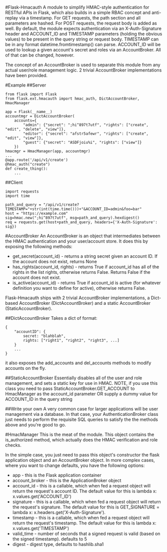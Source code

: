 #Flask-Hmacauth
A module to simplify HMAC-style authentication for RESTful APIs in Flask, which also builds in a simple RBAC concept and anti-replay via a timestamp.  For GET requests, the path section and all parameters are hashed.  For POST requests, the request body is added as well.  By default, the module expects authentication via an X-Auth-Signature header and ACCOUNT_ID and TIMESTAMP parameters (holding the obvious values) to be present in the query string or request body.  TIMESTAMP can be in any format datetime.fromtimestamp() can parse.  ACCOUNT_ID will be used to lookup a given account's secret and roles via an AccountBroker.  All of that can be changed, however.

The concept of an AccountBroker is used to separate this module from any actual user/role management logic.  2 trivial AccountBroker implementations have been provided.

#Example
##Server

    from flask import Flask
    from flask.ext.hmacauth import hmac_auth, DictAccountBroker, HmacManager

    app = Flask(__name__)
    accountmgr = DictAccountBroker(
        accounts={
            "admin": {"secret": ";hi^897t7utf", "rights": ["create", "edit", "delete", "view"]},
            "editor": {"secret": "afstr5afewr", "rights": ["create", "edit", "view"]},
            "guest": {"secret": "ASDFjoiu%i", "rights": ["view"]}
        })
    hmacmgr = HmacManager(app, accountmgr)
    ...
    @app.route('/api/v1/create')
    @hmac_auth("create")
    def create_thing():
        ...

##Client

    import requests
    import time

    path_and_query = "/api/v1/create?TIMESTAMP="+str(int(time.time()))+"&ACCOUNT_ID=admin&foo=bar"
    host = "https://example.com"
    sig=hmac.new(";hi^897t7utf", msg=path_and_query).hexdigest()
    req = requests.get(host+path_and_query, headers={'X-Auth-Signature': sig})

#AccountBroker
An AccountBroker is an object that intermediates between the HMAC authentication and your user/account store.  It does this by exposing the following methods:

   * get_secret(account_id) - returns a string secret given an account ID.  If the account does not exist, returns None
   * has_rights(account_id, rights) - returns True if account_id has all of the rights in the list rights, otherwise returns False.  Returns False if the account does not exist.
   * is_active(account_id) - returns True if account_id is active (for whatever definition you want to define for active), otherwise returns False.

Flask-Hmacauth ships with 2 trivial AccountBroker implementations, a Dict-based AccountBroker (DictAccountBroker) and a static AccountBroker (StaticAccountBroker).

##DictAccountBroker
Takes a dict of format:

    {
        "accountID": {
            secret: "blahblah",
            rights: ["right1", "right2", "right3", ...]
        }
        ...
    }

it also exposes the add_accounts and del_accounts methods to modify accounts on the fly.

##StaticAccountBroker
Essentially disables all of the user and role management, and sets a static key for use in HMAC.  NOTE, if you use this class you need to pass StaticAccountBroker.GET_ACCOUNT to HmacManager as the account_id parameter OR supply a dummy value for ACCOUNT_ID in the query string

##Write your own
A very common case for larger applications will be user management via a database.  In that case, your AuthenticationBroker class just needs to perform the requisite SQL queries to satisfy the the methods above and you're good to go.

#HmacManager
This is the meat of the module.  This object contains the is_authorized method, which actually does the HMAC verification and role checks.

In the simple case, you just need to pass this object's constructor the flask application object and an AccountBroker object.  In more complex cases, where you want to change defaults, you have the following options:

   * app - this is the Flask application container
   * account_broker - this is the ApplicationBroker object
   * account_id - this is a callable, which when fed a request object will return the request's account ID.  The default value for this is lambda x: x.values.get('ACCOUNT_ID')
   * signature - this is a callable, which when fed a request object will return the request's signature.  The default value for this is GET_SIGNATURE = lambda x: x.headers.get('X-Auth-Signature').
   * timestamp - this is a callable, which when fed a request object will return the request's timestamp.  The default value for this is lambda x: x.values.get('TIMESTAMP')
   * valid_time - number of seconds that a signed request is valid (based on the signed timestamp).  defaults to 5
   * digest - digest type, defaults to hashlib.sha1

